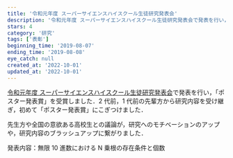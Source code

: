 ```yaml
---
title: '令和元年度 スーパーサイエンスハイスクール生徒研究発表会'
description: '令和元年度 スーパーサイエンスハイスクール生徒研究発表会で発表を行い，「ポスター発表賞」を受賞しました．'
stars: 4
category: '研究'
tags: ['表彰']
beginning_time: '2019-08-07'
ending_time: '2019-08-08'
eye_catch: null
created_at: '2022-10-01'
updated_at: '2022-10-01'
---
```


[令和元年度 スーパーサイエンスハイスクール生徒研究発表会](https://www.mext.go.jp/b_menu/houdou/31/08/1419945.htm)で発表を行い，「ポスター発表賞」を受賞しました．2 代前，1 代前の先輩方から研究内容を受け継ぎ，初めて「ポスター発表賞」にこぎつけました．

先生方や全国の意欲ある高校生との議論が，研究へのモチベーションのアップや，研究内容のブラッシュアップに繋がりました．

発表内容：無限 10 進数における N 乗根の存在条件と個数
